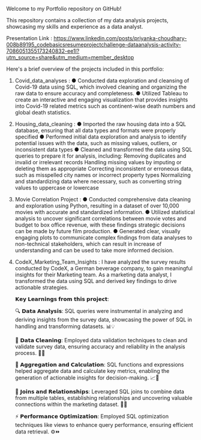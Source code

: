 Welcome to my Portfolio repository on GitHub!

This repository contains a collection of my data analysis projects, showcasing my skills and experience as a data analyst.

Presentation Link : https://www.linkedin.com/posts/priyanka-choudhary-008b89195_codebasicsresumeprojectchallenge-dataanalysis-activity-7086051355173240832-ee1l?utm_source=share&utm_medium=member_desktop

Here's a brief overview of the projects included in this portfolio:

1. Covid_data_analyses : 
●	Conducted data exploration and cleansing of Covid-19 data using SQL, which involved cleaning and organizing the raw data to ensure accuracy and completeness.
●	Utilized Tableau to create an interactive and engaging visualization that provides insights into Covid-19 related metrics such as continent-wise
death numbers and global death statistics.


2. Housing_data_cleaning : 
● Imported the raw housing data into a SQL database, ensuring that all data types and formats were properly specified
● Performed initial data exploration and analysis to identify potential issues with the data, such as missing values, outliers, or inconsistent data types
● Cleaned and transformed the data using SQL queries to prepare it for analysis, including:
    Removing duplicates and invalid or irrelevant records
    Handling missing values by imputing or deleting them as appropriate
    Correcting inconsistent or erroneous data, such as misspelled city names or incorrect property types
    Normalizing and standardizing data where necessary, such as converting string values to uppercase or lowercase


3. Movie Correlation Project : 
●	Conducted comprehensive data cleaning and exploration using Python, resulting in a dataset of over 10,000 movies with accurate and standardized information.
●	Utilized statistical analysis to uncover significant correlations between movie votes and budget to box office revenue, with these findings strategic decisions
can be made by future film production.
●	Generated clear, visually engaging plots to communicate complex findings from data analyses to non-technical stakeholders, which can result in increase of 
understanding and can be used to take more informed decision.


4. CodeX_Marketing_Team_Insights :
I have analyzed the survey results conducted by CodeX, a German beverage company, to gain meaningful insights for their Marketing team. As a marketing data analyst, I transformed the data using SQL and derived key findings to drive actionable strategies.
    
     𝗞𝗲𝘆 𝗟𝗲𝗮𝗿𝗻𝗶𝗻𝗴𝘀 𝗳𝗿𝗼𝗺 𝘁𝗵𝗶𝘀 𝗽𝗿𝗼𝗷𝗲𝗰𝘁: 
     
    🔍 𝗗𝗮𝘁𝗮 𝗔𝗻𝗮𝗹𝘆𝘀𝗶𝘀: SQL queries were instrumental in analyzing and deriving insights from the survey data, showcasing the power of SQL in handling and transforming datasets. 📊💡
    
    🧹 𝗗𝗮𝘁𝗮 𝗖𝗹𝗲𝗮𝗻𝗶𝗻𝗴: Employed data validation techniques to clean and validate survey data, ensuring accuracy and reliability in the analysis process. 🧹✅
    
    🔢 𝗔𝗴𝗴𝗿𝗲𝗴𝗮𝘁𝗶𝗼𝗻 𝗮𝗻𝗱 𝗖𝗮𝗹𝗰𝘂𝗹𝗮𝘁𝗶𝗼𝗻: SQL functions and expressions helped aggregate data and calculate key metrics, enabling the generation of actionable insights for decision-making. 📈🔢
    
    🔗 𝗝𝗼𝗶𝗻𝘀 𝗮𝗻𝗱 𝗥𝗲𝗹𝗮𝘁𝗶𝗼𝗻𝘀𝗵𝗶𝗽𝘀: Leveraged SQL joins to combine data from multiple tables, establishing relationships and uncovering valuable connections within the marketing dataset. 🤝🔗
    
    ⚡ 𝗣𝗲𝗿𝗳𝗼𝗿𝗺𝗮𝗻𝗰𝗲 𝗢𝗽𝘁𝗶𝗺𝗶𝘇𝗮𝘁𝗶𝗼𝗻: Employed SQL optimization techniques like views to enhance query performance, ensuring efficient data retrieval. ⚙️⏩

